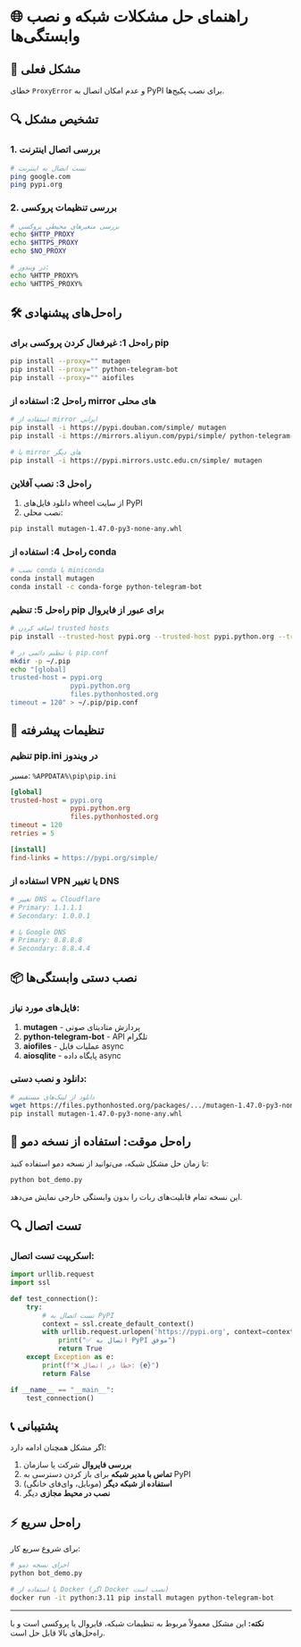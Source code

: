 # 🌐 راهنمای حل مشکلات شبکه و نصب وابستگی‌ها

## 🚨 مشکل فعلی
خطای `ProxyError` و عدم امکان اتصال به PyPI برای نصب پکیج‌ها.

## 🔍 تشخیص مشکل

### 1. بررسی اتصال اینترنت
```bash
# تست اتصال به اینترنت
ping google.com
ping pypi.org
```

### 2. بررسی تنظیمات پروکسی
```bash
# بررسی متغیرهای محیطی پروکسی
echo $HTTP_PROXY
echo $HTTPS_PROXY
echo $NO_PROXY

# در ویندوز:
echo %HTTP_PROXY%
echo %HTTPS_PROXY%
```

## 🛠️ راه‌حل‌های پیشنهادی

### راه‌حل 1: غیرفعال کردن پروکسی برای pip
```bash
pip install --proxy="" mutagen
pip install --proxy="" python-telegram-bot
pip install --proxy="" aiofiles
```

### راه‌حل 2: استفاده از mirror های محلی
```bash
# استفاده از mirror ایرانی
pip install -i https://pypi.douban.com/simple/ mutagen
pip install -i https://mirrors.aliyun.com/pypi/simple/ python-telegram-bot

# یا mirror های دیگر
pip install -i https://pypi.mirrors.ustc.edu.cn/simple/ mutagen
```

### راه‌حل 3: نصب آفلاین
1. دانلود فایل‌های wheel از سایت PyPI
2. نصب محلی:
```bash
pip install mutagen-1.47.0-py3-none-any.whl
```

### راه‌حل 4: استفاده از conda
```bash
# نصب conda یا miniconda
conda install mutagen
conda install -c conda-forge python-telegram-bot
```

### راه‌حل 5: تنظیم pip برای عبور از فایروال
```bash
# اضافه کردن trusted hosts
pip install --trusted-host pypi.org --trusted-host pypi.python.org --trusted-host files.pythonhosted.org mutagen

# یا تنظیم دائمی در pip.conf
mkdir -p ~/.pip
echo "[global]
trusted-host = pypi.org
               pypi.python.org  
               files.pythonhosted.org
timeout = 120" > ~/.pip/pip.conf
```

## 🔧 تنظیمات پیشرفته

### تنظیم pip.ini در ویندوز
مسیر: `%APPDATA%\pip\pip.ini`
```ini
[global]
trusted-host = pypi.org
               pypi.python.org
               files.pythonhosted.org
timeout = 120
retries = 5

[install]
find-links = https://pypi.org/simple/
```

### استفاده از VPN یا تغییر DNS
```bash
# تغییر DNS به Cloudflare
# Primary: 1.1.1.1
# Secondary: 1.0.0.1

# یا Google DNS
# Primary: 8.8.8.8  
# Secondary: 8.8.4.4
```

## 📦 نصب دستی وابستگی‌ها

### فایل‌های مورد نیاز:
1. **mutagen** - پردازش متادیتای صوتی
2. **python-telegram-bot** - API تلگرام
3. **aiofiles** - عملیات فایل async
4. **aiosqlite** - پایگاه داده async

### دانلود و نصب دستی:
```bash
# دانلود از لینک‌های مستقیم
wget https://files.pythonhosted.org/packages/.../mutagen-1.47.0-py3-none-any.whl
pip install mutagen-1.47.0-py3-none-any.whl
```

## 🚀 راه‌حل موقت: استفاده از نسخه دمو

تا زمان حل مشکل شبکه، می‌توانید از نسخه دمو استفاده کنید:

```bash
python bot_demo.py
```

این نسخه تمام قابلیت‌های ربات را بدون وابستگی خارجی نمایش می‌دهد.

## 🔍 تست اتصال

### اسکریپت تست اتصال:
```python
import urllib.request
import ssl

def test_connection():
    try:
        # تست اتصال به PyPI
        context = ssl.create_default_context()
        with urllib.request.urlopen('https://pypi.org', context=context, timeout=10) as response:
            print("✅ اتصال به PyPI موفق")
            return True
    except Exception as e:
        print(f"❌ خطا در اتصال: {e}")
        return False

if __name__ == "__main__":
    test_connection()
```

## 📞 پشتیبانی

اگر مشکل همچنان ادامه دارد:

1. **بررسی فایروال** شرکت یا سازمان
2. **تماس با مدیر شبکه** برای باز کردن دسترسی به PyPI
3. **استفاده از شبکه دیگر** (موبایل، وای‌فای خانگی)
4. **نصب در محیط مجازی** دیگر

## ⚡ راه‌حل سریع

برای شروع سریع کار:

```bash
# اجرای نسخه دمو
python bot_demo.py

# یا استفاده از Docker (اگر Docker نصب است)
docker run -it python:3.11 pip install mutagen python-telegram-bot
```

---

**نکته:** این مشکل معمولاً مربوط به تنظیمات شبکه، فایروال یا پروکسی است و با راه‌حل‌های بالا قابل حل است.
